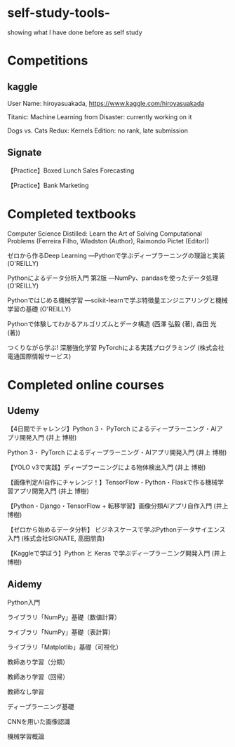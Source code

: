 # self-study-tools-
showing what I have done before as self study

# Competitions

## kaggle

User Name: hiroyasuakada, <https://www.kaggle.com/hiroyasuakada>

Titanic: Machine Learning from Disaster: currently working on it

Dogs vs. Cats Redux: Kernels Edition: no rank, late submission

## Signate

【Practice】Boxed Lunch Sales Forecasting

【Practice】Bank Marketing


# Completed textbooks

Computer Science Distilled: Learn the Art of Solving Computational Problems (Ferreira Filho, Wladston  (Author), Raimondo Pictet (Editor))

ゼロから作るDeep Learning ―Pythonで学ぶディープラーニングの理論と実装 (O'REILLY)

Pythonによるデータ分析入門 第2版 ―NumPy、pandasを使ったデータ処理 (O'REILLY)

Pythonではじめる機械学習 ―scikit-learnで学ぶ特徴量エンジニアリングと機械学習の基礎 (O'REILLY)

Pythonで体験してわかるアルゴリズムとデータ構造 (西澤 弘毅 (著), 森田 光 (著))

つくりながら学ぶ! 深層強化学習 PyTorchによる実践プログラミング (株式会社電通国際情報サービス)

# Completed online courses

## Udemy

【4日間でチャレンジ】Python 3・ PyTorch によるディープラーニング・AIアプリ開発入門 (井上 博樹)

Python 3・ PyTorch によるディープラーニング・AIアプリ開発入門 (井上 博樹)

【YOLO v3で実践】ディープラーニングによる物体検出入門 (井上 博樹)

【画像判定AI自作にチャレンジ！】TensorFlow・Python・Flaskで作る機械学習アプリ開発入門 (井上 博樹)

【Python・Django・TensorFlow + 転移学習】画像分類AIアプリ自作入門 (井上 博樹)

【ゼロから始めるデータ分析】 ビジネスケースで学ぶPythonデータサイエンス入門 (株式会社SIGNATE, 高田朋貴)

【Kaggleで学ぼう】Python と Keras で学ぶディープラーニング開発入門 (井上 博樹)

## Aidemy

Python入門

ライブラリ「NumPy」基礎（数値計算）

ライブラリ「NumPy」基礎（表計算）

ライブラリ「Matplotlib」基礎（可視化）

教師あり学習（分類）

教師あり学習（回帰）

教師なし学習

ディープラーニング基礎

CNNを用いた画像認識

機械学習概論
